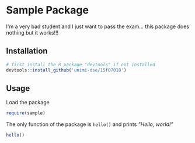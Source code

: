 # Sample Package

I'm a very bad student and I just want to pass the exam... this package does nothing but it works!!!

## Installation

```R
# first install the R package "devtools" if not installed
devtools::install_github('unimi-dse/15f07018')
```

## Usage

Load the package

```R
require(sample)
```

The only function of the package is `hello()` and prints _"Hello, world!"_

```R
hello()
```



